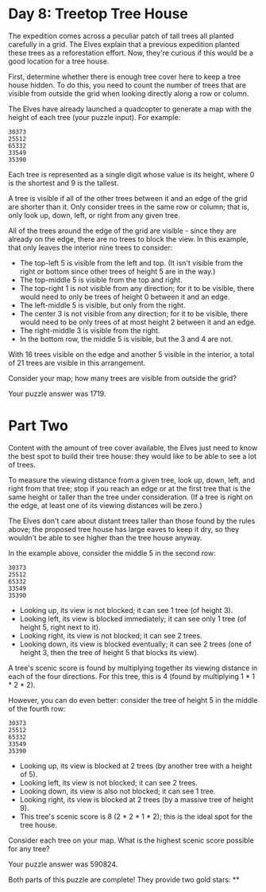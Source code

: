 # Day 8: Treetop Tree House
The expedition comes across a peculiar patch of tall trees all planted carefully in a grid. The Elves explain that a previous expedition planted these trees as a reforestation effort. Now, they're curious if this would be a good location for a tree house.

First, determine whether there is enough tree cover here to keep a tree house hidden. To do this, you need to count the number of trees that are visible from outside the grid when looking directly along a row or column.

The Elves have already launched a quadcopter to generate a map with the height of each tree (your puzzle input). For example:

```
30373
25512
65332
33549
35390
```
Each tree is represented as a single digit whose value is its height, where 0 is the shortest and 9 is the tallest.

A tree is visible if all of the other trees between it and an edge of the grid are shorter than it. Only consider trees in the same row or column; that is, only look up, down, left, or right from any given tree.

All of the trees around the edge of the grid are visible - since they are already on the edge, there are no trees to block the view. In this example, that only leaves the interior nine trees to consider:

 - The top-left 5 is visible from the left and top. (It isn't visible from the right or bottom since other trees of height 5 are in the way.)
 - The top-middle 5 is visible from the top and right.
 - The top-right 1 is not visible from any direction; for it to be visible, there would need to only be trees of height 0 between it and an edge.
 - The left-middle 5 is visible, but only from the right.
 - The center 3 is not visible from any direction; for it to be visible, there would need to be only trees of at most height 2 between it and an edge.
 - The right-middle 3 is visible from the right.
 - In the bottom row, the middle 5 is visible, but the 3 and 4 are not.

With 16 trees visible on the edge and another 5 visible in the interior, a total of 21 trees are visible in this arrangement.

Consider your map; how many trees are visible from outside the grid?

Your puzzle answer was 1719.

# Part Two
Content with the amount of tree cover available, the Elves just need to know the best spot to build their tree house: they would like to be able to see a lot of trees.

To measure the viewing distance from a given tree, look up, down, left, and right from that tree; stop if you reach an edge or at the first tree that is the same height or taller than the tree under consideration. (If a tree is right on the edge, at least one of its viewing distances will be zero.)

The Elves don't care about distant trees taller than those found by the rules above; the proposed tree house has large eaves to keep it dry, so they wouldn't be able to see higher than the tree house anyway.

In the example above, consider the middle 5 in the second row:

```
30373
25512
65332
33549
35390
```
 - Looking up, its view is not blocked; it can see 1 tree (of height 3).
 - Looking left, its view is blocked immediately; it can see only 1 tree (of height 5, right next to it).
 - Looking right, its view is not blocked; it can see 2 trees.
 - Looking down, its view is blocked eventually; it can see 2 trees (one of height 3, then the tree of height 5 that blocks its view).

A tree's scenic score is found by multiplying together its viewing distance in each of the four directions. For this tree, this is 4 (found by multiplying 1 * 1 * 2 * 2).

However, you can do even better: consider the tree of height 5 in the middle of the fourth row:

```
30373
25512
65332
33549
35390
```
 - Looking up, its view is blocked at 2 trees (by another tree with a height of 5).
 - Looking left, its view is not blocked; it can see 2 trees.
 - Looking down, its view is also not blocked; it can see 1 tree.
 - Looking right, its view is blocked at 2 trees (by a massive tree of height 9).
 - This tree's scenic score is 8 (2 * 2 * 1 * 2); this is the ideal spot for the tree house.

Consider each tree on your map. What is the highest scenic score possible for any tree?

Your puzzle answer was 590824.

Both parts of this puzzle are complete! They provide two gold stars: **
